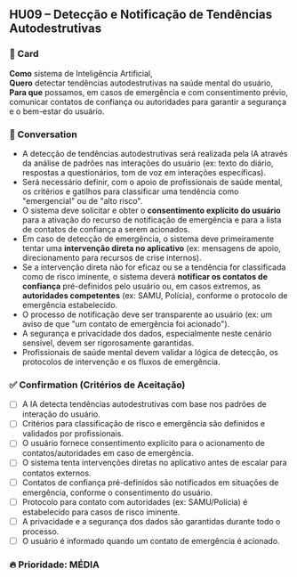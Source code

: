 ## HU09 – Detecção e Notificação de Tendências Autodestrutivas

### 📌 Card

**Como** sistema de Inteligência Artificial,  
**Quero** detectar tendências autodestrutivas na saúde mental do usuário,  
**Para que** possamos, em casos de emergência e com consentimento prévio, comunicar contatos de confiança ou autoridades para garantir a segurança e o bem-estar do usuário.

### 💬 Conversation

- A detecção de tendências autodestrutivas será realizada pela IA através da análise de padrões nas interações do usuário (ex: texto do diário, respostas a questionários, tom de voz em interações específicas).
- Será necessário definir, com o apoio de profissionais de saúde mental, os critérios e gatilhos para classificar uma tendência como "emergencial" ou de "alto risco".
- O sistema deve solicitar e obter o **consentimento explícito do usuário** para a ativação do recurso de notificação de emergência e para a lista de contatos de confiança a serem acionados.
- Em caso de detecção de emergência, o sistema deve primeiramente tentar uma **intervenção direta no aplicativo** (ex: mensagens de apoio, direcionamento para recursos de crise internos).
- Se a intervenção direta não for eficaz ou se a tendência for classificada como de risco iminente, o sistema deverá **notificar os contatos de confiança** pré-definidos pelo usuário ou, em casos extremos, as **autoridades competentes** (ex: SAMU, Polícia), conforme o protocolo de emergência estabelecido.
- O processo de notificação deve ser transparente ao usuário (ex: um aviso de que "um contato de emergência foi acionado").
- A segurança e privacidade dos dados, especialmente neste cenário sensível, devem ser rigorosamente garantidas.
- Profissionais de saúde mental devem validar a lógica de detecção, os protocolos de intervenção e os fluxos de emergência.

### ✅ Confirmation (Critérios de Aceitação)

- [ ] A IA detecta tendências autodestrutivas com base nos padrões de interação do usuário.
- [ ] Critérios para classificação de risco e emergência são definidos e validados por profissionais.
- [ ] O usuário fornece consentimento explícito para o acionamento de contatos/autoridades em caso de emergência.
- [ ] O sistema tenta intervenções diretas no aplicativo antes de escalar para contatos externos.
- [ ] Contatos de confiança pré-definidos são notificados em situações de emergência, conforme o consentimento do usuário.
- [ ] Protocolo para contato com autoridades (ex: SAMU/Polícia) é estabelecido para casos de risco iminente.
- [ ] A privacidade e a segurança dos dados são garantidas durante todo o processo.
- [ ] O usuário é informado quando um contato de emergência é acionado.

### 🔥 Prioridade: MÉDIA

